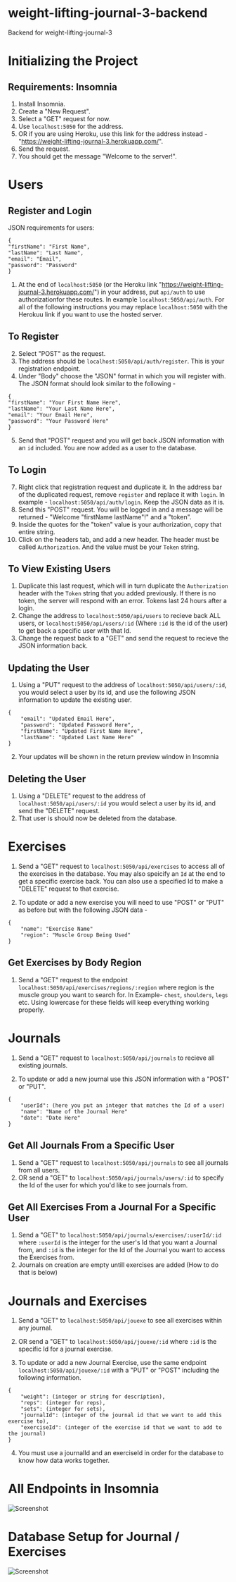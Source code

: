 # weight-lifting-journal-3-backend
Backend for weight-lifting-journal-3

# Initializing the Project
## Requirements: Insomnia

1) Install Insomnia.
2) Create a "New Request".
3) Select a "GET" request for now.
4) Use `localhost:5050` for the address.
5) OR if you are using Heroku, use this link for the address instead - "https://weight-lifting-journal-3.herokuapp.com/".
6) Send the request.
7) You should get the message "Welcome to the server!".

# Users
## Register and Login

JSON requirements for users:
```
{
"firstName": "First Name",
"lastName": "Last Name",
"email": "Email",
"password": "Password"
}
```

1) At the end of `localhost:5050` (or the Heroku link "https://weight-lifting-journal-3.herokuapp.com/") in your address, put `api/auth` to use authorizationfor these routes. In example `localhost:5050/api/auth`.
For all of the following instructions you may replace `localhost:5050` with the Herokuu link if you want to use the hosted server.

## To Register

2) Select "POST" as the request.
3) The address should be `localhost:5050/api/auth/register`. This is your registration endpoint.
4) Under "Body" choose the "JSON" format in which you will register with. The JSON format should look similar to the following -
```
{
"firstName": "Your First Name Here",
"lastName": "Your Last Name Here",
"email": "Your Email Here",
"password": "Your Password Here"
}
```
5) Send that "POST" request and you will get back JSON information with an `id` included. You are now added as a user to the database.

## To Login

7) Right click that registration request and duplicate it. In the address bar of the duplicated request, remove `register` and replace it with `login`. In example - `localhost:5050/api/auth/login`. Keep the JSON data as it is.
8) Send this "POST" request. You will be logged in and a message will be returned - "Welcome "firstName lastName"!" and a "token".
9) Inside the quotes for the "token" value is your authorization, copy that entire string.
10) Click on the headers tab, and add a new header. The header must be called
`Authorization`. And the value must be your `Token` string.

## To View Existing Users

1) Duplicate this last request, which will in turn duplicate the `Authorization` header with the `Token` string that you added previously. If there is no token, the server will respond with an error. Tokens last 24 hours after a login.
2) Change the address to `localhost:5050/api/users` to recieve back ALL users, or `localhost:5050/api/users/:id` (Where `:id` is the id of the user) to get back a specific user with that Id.
3) Change the request back to a "GET" and send the request to recieve the JSON information back. 

## Updating the User

1) Using a "PUT" request to the address of `localhost:5050/api/users/:id`, you would select a user by its id, and use the following JSON information to update the existing user.
```
{
    "email": "Updated Email Here",
    "password": "Updated Password Here",
    "firstName": "Updated First Name Here",
    "lastName": "Updated Last Name Here"
}
```
2) Your updates will be shown in the return preview window in Insomnia

## Deleting the User

1) Using a "DELETE" request to the address of `localhost:5050/api/users/:id` you would select a user by its id, and send the "DELETE" request. 
2) That user is should now be deleted from the database.

# Exercises

1) Send a "GET" request to `localhost:5050/api/exercises` to access all of the exercises in the database. You may also speicify an `Id` at the end to get a specific exercise back. You can also use a specified Id to make a "DELETE" request to that exercise.

2) To update or add a new exercise you will need to use "POST" or "PUT" as before but with the following JSON data -
```
{
    "name": "Exercise Name"
    "region": "Muscle Group Being Used"
}
```

## Get Exercises by Body Region

1) Send a "GET" request to the endpoint `localhost:5050/api/exercises/regions/:region` where region is the muscle group you want to search for. In Example- `chest`, `shoulders`, `legs` etc. Using lowercase for these fields will keep everything working properly.

# Journals 

1) Send a "GET" request to `localhost:5050/api/journals` to recieve all existing journals.

2) To update or add a new journal use this JSON information with a "POST" or "PUT".

```
{
    "userId": (here you put an integer that matches the Id of a user)
    "name": "Name of the Journal Here"
    "date": "Date Here"
}
```

## Get All Journals From a Specific User

1) Send a "GET" request to `localhost:5050/api/journals` to see all journals from all users.
2) OR send a "GET" to `localhost:5050/api/journals/users/:id` to specify the Id of the user for which you'd like to see journals from.

## Get All Exercises From a Journal For a Specific User

1) Send a "GET" to `localhost:5050/api/journals/exercises/:userId/:id` where `:userId` is the integer for the user's Id that you want a Journal from, and `:id` is the integer for the Id of the Journal you want to access the Exercises from.
2) Journals on creation are empty untill exercises are added (How to do that is below)


# Journals and Exercises

1) Send a "GET" to `localhost:5050/api/jouexe` to see all exercises within any journal.
2) OR send a "GET" to `localhost:5050/api/jouexe/:id` where `:id` is the specific Id for a journal exercise.

3) To update or add a new Journal Exercise, use the same endpoint `localhost:5050/api/jouexe/:id` with a "PUT" or "POST" including the following information.

```
{
    "weight": (integer or string for description),
    "reps": (integer for reps),
    "sets": (integer for sets),
    "journalId": (integer of the journal id that we want to add this exercise to),
    "exerciseId": (integer of the exercise id that we want to add to the journal)
}
```
4) You must use a journalId and an exerciseId in order for the database to know how data works together.

# All Endpoints in Insomnia

![Screenshot](Endpoints.png)

# Database Setup for Journal / Exercises

![Screenshot](Database.png)

